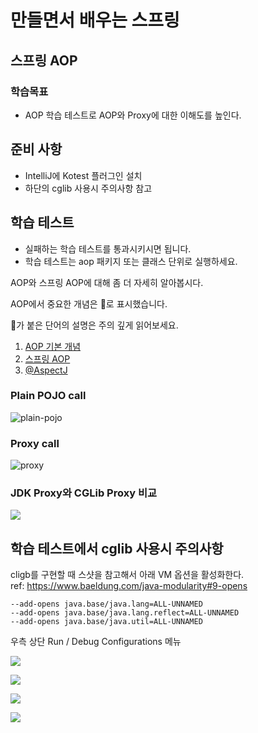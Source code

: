 # 만들면서 배우는 스프링

## 스프링 AOP

### 학습목표
- AOP 학습 테스트로 AOP와 Proxy에 대한 이해도를 높인다.

## 준비 사항
- IntelliJ에 Kotest 플러그인 설치
- 하단의 cglib 사용시 주의사항 참고

## 학습 테스트
- 실패하는 학습 테스트를 통과시키시면 됩니다.
- 학습 테스트는 aop 패키지 또는 클래스 단위로 실행하세요.

AOP와 스프링 AOP에 대해 좀 더 자세히 알아봅시다.

AOP에서 중요한 개념은 🌟로 표시했습니다.

🌟가 붙은 단어의 설명은 주의 깊게 읽어보세요.

1. [AOP 기본 개념](src/test/kotlin/aop/Concepts.kt)
2. [스프링 AOP](src/test/kotlin/aop/SpringAOP.kt)
3. [@AspectJ](src/test/kotlin/aop/AspectJ.kt)

### Plain POJO call
<img src="docs/images/aop-proxy-plain-pojo-call.png" alt="plain-pojo">

### Proxy call
<img src="docs/images/aop-proxy-call.png" alt="proxy">

### JDK Proxy와 CGLib Proxy 비교
![](docs/images/spring-aop.png)

## 학습 테스트에서 cglib 사용시 주의사항

cligb를 구현할 때 스샷을 참고해서 아래 VM 옵션을 활성화한다.  
ref: https://www.baeldung.com/java-modularity#9-opens
```
--add-opens java.base/java.lang=ALL-UNNAMED
--add-opens java.base/java.lang.reflect=ALL-UNNAMED
--add-opens java.base/java.util=ALL-UNNAMED
```

우측 상단 Run / Debug Configurations 메뉴

![](docs/images/edit-configurations.png)

![](docs/images/modify-options.png)

![](docs/images/add-vm-options.png)

![](docs/images/input-options.png)
